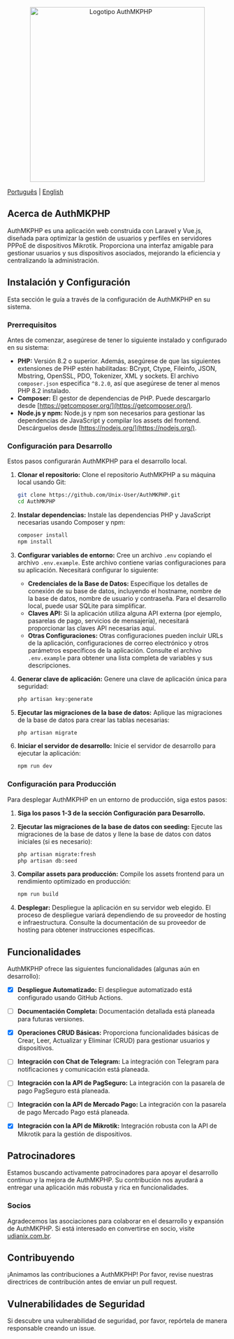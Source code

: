 <p align="center"><a href="https://github.com/Unix-User/AuthMKPHP" target="_blank"><img src="https://user-images.githubusercontent.com/38821945/192930836-6be0ee28-7206-4651-a18c-da7e8ab99a11.svg" width="400" alt="Logotipo AuthMKPHP"></a></p>

<p align="center">
  
  [Português](README-PT.md) | [English](README.md)
  
</p>

## Acerca de AuthMKPHP

AuthMKPHP es una aplicación web construida con Laravel y Vue.js, diseñada para optimizar la gestión de usuarios y perfiles en servidores PPPoE de dispositivos Mikrotik. Proporciona una interfaz amigable para gestionar usuarios y sus dispositivos asociados, mejorando la eficiencia y centralizando la administración.

## Instalación y Configuración

Esta sección le guía a través de la configuración de AuthMKPHP en su sistema.

### Prerrequisitos

Antes de comenzar, asegúrese de tener lo siguiente instalado y configurado en su sistema:

* **PHP:** Versión 8.2 o superior. Además, asegúrese de que las siguientes extensiones de PHP estén habilitadas: BCrypt, Ctype, Fileinfo, JSON, Mbstring, OpenSSL, PDO, Tokenizer, XML y sockets. El archivo `composer.json` especifica `^8.2.0`, así que asegúrese de tener al menos PHP 8.2 instalado.
* **Composer:** El gestor de dependencias de PHP. Puede descargarlo desde [https://getcomposer.org/](https://getcomposer.org/).
* **Node.js y npm:** Node.js y npm son necesarios para gestionar las dependencias de JavaScript y compilar los assets del frontend. Descárguelos desde [https://nodejs.org/](https://nodejs.org/).


### Configuración para Desarrollo

Estos pasos configurarán AuthMKPHP para el desarrollo local.

1. **Clonar el repositorio:** Clone el repositorio AuthMKPHP a su máquina local usando Git:
   ```bash
   git clone https://github.com/Unix-User/AuthMKPHP.git
   cd AuthMKPHP
   ```

2. **Instalar dependencias:** Instale las dependencias PHP y JavaScript necesarias usando Composer y npm:
   ```bash
   composer install
   npm install
   ```

3. **Configurar variables de entorno:** Cree un archivo `.env` copiando el archivo `.env.example`. Este archivo contiene varias configuraciones para su aplicación. Necesitará configurar lo siguiente:

    * **Credenciales de la Base de Datos:** Especifique los detalles de conexión de su base de datos, incluyendo el hostname, nombre de la base de datos, nombre de usuario y contraseña. Para el desarrollo local, puede usar SQLite para simplificar.
    * **Claves API:** Si la aplicación utiliza alguna API externa (por ejemplo, pasarelas de pago, servicios de mensajería), necesitará proporcionar las claves API necesarias aquí.
    * **Otras Configuraciones:** Otras configuraciones pueden incluir URLs de la aplicación, configuraciones de correo electrónico y otros parámetros específicos de la aplicación. Consulte el archivo `.env.example` para obtener una lista completa de variables y sus descripciones.

4. **Generar clave de aplicación:** Genere una clave de aplicación única para seguridad:
   ```bash
   php artisan key:generate
   ```

5. **Ejecutar las migraciones de la base de datos:** Aplique las migraciones de la base de datos para crear las tablas necesarias:
   ```bash
   php artisan migrate
   ```

6. **Iniciar el servidor de desarrollo:** Inicie el servidor de desarrollo para ejecutar la aplicación:
   ```bash
   npm run dev
   ```

### Configuración para Producción

Para desplegar AuthMKPHP en un entorno de producción, siga estos pasos:

1. **Siga los pasos 1-3 de la sección Configuración para Desarrollo.**

2. **Ejecutar las migraciones de la base de datos con seeding:** Ejecute las migraciones de la base de datos y llene la base de datos con datos iniciales (si es necesario):
   ```bash
   php artisan migrate:fresh
   php artisan db:seed
   ```

3. **Compilar assets para producción:** Compile los assets frontend para un rendimiento optimizado en producción:
   ```bash
   npm run build
   ```

4. **Desplegar:** Despliegue la aplicación en su servidor web elegido. El proceso de despliegue variará dependiendo de su proveedor de hosting e infraestructura. Consulte la documentación de su proveedor de hosting para obtener instrucciones específicas.


## Funcionalidades

AuthMKPHP ofrece las siguientes funcionalidades (algunas aún en desarrollo):

- [x] **Despliegue Automatizado:** El despliegue automatizado está configurado usando GitHub Actions.
- [ ] **Documentación Completa:** Documentación detallada está planeada para futuras versiones.
- [x] **Operaciones CRUD Básicas:** Proporciona funcionalidades básicas de Crear, Leer, Actualizar y Eliminar (CRUD) para gestionar usuarios y dispositivos.
- [ ] **Integración con Chat de Telegram:** La integración con Telegram para notificaciones y comunicación está planeada.
- [ ] **Integración con la API de PagSeguro:** La integración con la pasarela de pago PagSeguro está planeada.
- [ ] **Integración con la API de Mercado Pago:** La integración con la pasarela de pago Mercado Pago está planeada.
- [x] **Integración con la API de Mikrotik:** Integración robusta con la API de Mikrotik para la gestión de dispositivos.


## Patrocinadores

Estamos buscando activamente patrocinadores para apoyar el desarrollo continuo y la mejora de AuthMKPHP. Su contribución nos ayudará a entregar una aplicación más robusta y rica en funcionalidades.

### Socios

Agradecemos las asociaciones para colaborar en el desarrollo y expansión de AuthMKPHP. Si está interesado en convertirse en socio, visite [udianix.com.br](udianix.com.br).


## Contribuyendo

¡Animamos las contribuciones a AuthMKPHP! Por favor, revise nuestras directrices de contribución antes de enviar un pull request.


## Vulnerabilidades de Seguridad

Si descubre una vulnerabilidad de seguridad, por favor, repórtela de manera responsable creando un issue.
